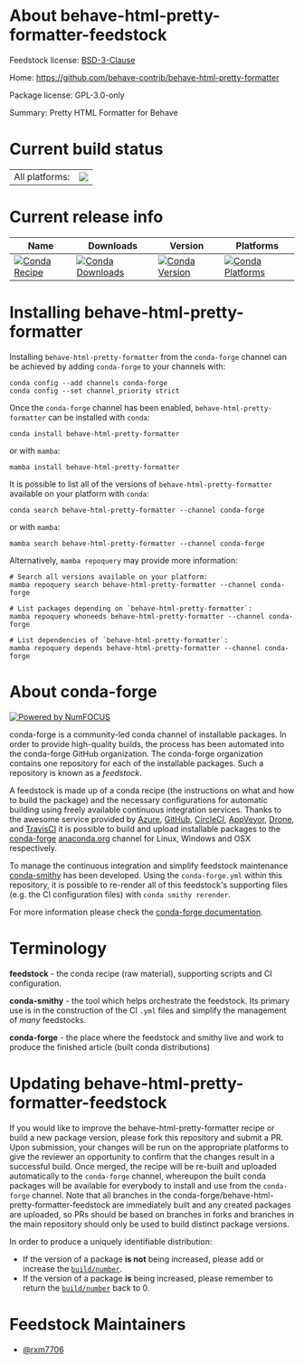 About behave-html-pretty-formatter-feedstock
============================================

Feedstock license: [BSD-3-Clause](https://github.com/conda-forge/behave-html-pretty-formatter-feedstock/blob/main/LICENSE.txt)

Home: https://github.com/behave-contrib/behave-html-pretty-formatter

Package license: GPL-3.0-only

Summary: Pretty HTML Formatter for Behave

Current build status
====================


<table><tr><td>All platforms:</td>
    <td>
      <a href="https://dev.azure.com/conda-forge/feedstock-builds/_build/latest?definitionId=25414&branchName=main">
        <img src="https://dev.azure.com/conda-forge/feedstock-builds/_apis/build/status/behave-html-pretty-formatter-feedstock?branchName=main">
      </a>
    </td>
  </tr>
</table>

Current release info
====================

| Name | Downloads | Version | Platforms |
| --- | --- | --- | --- |
| [![Conda Recipe](https://img.shields.io/badge/recipe-behave--html--pretty--formatter-green.svg)](https://anaconda.org/conda-forge/behave-html-pretty-formatter) | [![Conda Downloads](https://img.shields.io/conda/dn/conda-forge/behave-html-pretty-formatter.svg)](https://anaconda.org/conda-forge/behave-html-pretty-formatter) | [![Conda Version](https://img.shields.io/conda/vn/conda-forge/behave-html-pretty-formatter.svg)](https://anaconda.org/conda-forge/behave-html-pretty-formatter) | [![Conda Platforms](https://img.shields.io/conda/pn/conda-forge/behave-html-pretty-formatter.svg)](https://anaconda.org/conda-forge/behave-html-pretty-formatter) |

Installing behave-html-pretty-formatter
=======================================

Installing `behave-html-pretty-formatter` from the `conda-forge` channel can be achieved by adding `conda-forge` to your channels with:

```
conda config --add channels conda-forge
conda config --set channel_priority strict
```

Once the `conda-forge` channel has been enabled, `behave-html-pretty-formatter` can be installed with `conda`:

```
conda install behave-html-pretty-formatter
```

or with `mamba`:

```
mamba install behave-html-pretty-formatter
```

It is possible to list all of the versions of `behave-html-pretty-formatter` available on your platform with `conda`:

```
conda search behave-html-pretty-formatter --channel conda-forge
```

or with `mamba`:

```
mamba search behave-html-pretty-formatter --channel conda-forge
```

Alternatively, `mamba repoquery` may provide more information:

```
# Search all versions available on your platform:
mamba repoquery search behave-html-pretty-formatter --channel conda-forge

# List packages depending on `behave-html-pretty-formatter`:
mamba repoquery whoneeds behave-html-pretty-formatter --channel conda-forge

# List dependencies of `behave-html-pretty-formatter`:
mamba repoquery depends behave-html-pretty-formatter --channel conda-forge
```


About conda-forge
=================

[![Powered by
NumFOCUS](https://img.shields.io/badge/powered%20by-NumFOCUS-orange.svg?style=flat&colorA=E1523D&colorB=007D8A)](https://numfocus.org)

conda-forge is a community-led conda channel of installable packages.
In order to provide high-quality builds, the process has been automated into the
conda-forge GitHub organization. The conda-forge organization contains one repository
for each of the installable packages. Such a repository is known as a *feedstock*.

A feedstock is made up of a conda recipe (the instructions on what and how to build
the package) and the necessary configurations for automatic building using freely
available continuous integration services. Thanks to the awesome service provided by
[Azure](https://azure.microsoft.com/en-us/services/devops/), [GitHub](https://github.com/),
[CircleCI](https://circleci.com/), [AppVeyor](https://www.appveyor.com/),
[Drone](https://cloud.drone.io/welcome), and [TravisCI](https://travis-ci.com/)
it is possible to build and upload installable packages to the
[conda-forge](https://anaconda.org/conda-forge) [anaconda.org](https://anaconda.org/)
channel for Linux, Windows and OSX respectively.

To manage the continuous integration and simplify feedstock maintenance
[conda-smithy](https://github.com/conda-forge/conda-smithy) has been developed.
Using the ``conda-forge.yml`` within this repository, it is possible to re-render all of
this feedstock's supporting files (e.g. the CI configuration files) with ``conda smithy rerender``.

For more information please check the [conda-forge documentation](https://conda-forge.org/docs/).

Terminology
===========

**feedstock** - the conda recipe (raw material), supporting scripts and CI configuration.

**conda-smithy** - the tool which helps orchestrate the feedstock.
                   Its primary use is in the construction of the CI ``.yml`` files
                   and simplify the management of *many* feedstocks.

**conda-forge** - the place where the feedstock and smithy live and work to
                  produce the finished article (built conda distributions)


Updating behave-html-pretty-formatter-feedstock
===============================================

If you would like to improve the behave-html-pretty-formatter recipe or build a new
package version, please fork this repository and submit a PR. Upon submission,
your changes will be run on the appropriate platforms to give the reviewer an
opportunity to confirm that the changes result in a successful build. Once
merged, the recipe will be re-built and uploaded automatically to the
`conda-forge` channel, whereupon the built conda packages will be available for
everybody to install and use from the `conda-forge` channel.
Note that all branches in the conda-forge/behave-html-pretty-formatter-feedstock are
immediately built and any created packages are uploaded, so PRs should be based
on branches in forks and branches in the main repository should only be used to
build distinct package versions.

In order to produce a uniquely identifiable distribution:
 * If the version of a package **is not** being increased, please add or increase
   the [``build/number``](https://docs.conda.io/projects/conda-build/en/latest/resources/define-metadata.html#build-number-and-string).
 * If the version of a package **is** being increased, please remember to return
   the [``build/number``](https://docs.conda.io/projects/conda-build/en/latest/resources/define-metadata.html#build-number-and-string)
   back to 0.

Feedstock Maintainers
=====================

* [@rxm7706](https://github.com/rxm7706/)

